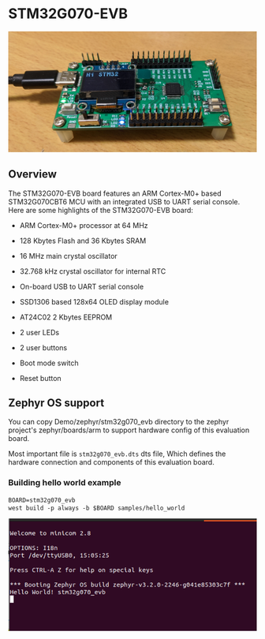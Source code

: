 # STM32G070-EVB

<img src="https://github.com/yuansco/STM32G070-EVB/blob/main/Image/image1.PNG" style="width:750px;"/>

## Overview

The STM32G070-EVB board features an ARM Cortex-M0+ based STM32G070CBT6 MCU with an integrated USB to UART serial console. Here are some highlights of the STM32G070-EVB board:

 * ARM Cortex-M0+ processor at 64 MHz
 
 * 128 Kbytes Flash and 36 Kbytes SRAM

 * 16 MHz main crystal oscillator

 * 32.768 kHz crystal oscillator for internal RTC
 
 * On-board USB to UART serial console

 * SSD1306 based 128x64 OLED display module

 * AT24C02 2 Kbytes EEPROM
 
 * 2 user LEDs
 
 * 2 user buttons
 
 * Boot mode switch
 
 * Reset button

## Zephyr OS support

You can copy Demo/zephyr/stm32g070_evb directory to the zephyr project's zephyr/boards/arm to support hardware config of this evaluation board.

Most important file is `stm32g070_evb.dts` dts file, Which defines the hardware connection and components of this evaluation board.

### Building hello world example

```
BOARD=stm32g070_evb
west build -p always -b $BOARD samples/hello_world
```
<img src="https://github.com/yuansco/STM32G070-EVB/blob/main/Image/image2.PNG" style="width:550px;"/>





